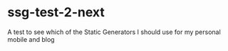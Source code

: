 # ssg-test-2-next
A test to see which of the Static Generators I should use for my personal mobile and blog

